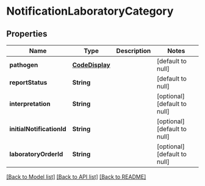 # NotificationLaboratoryCategory
## Properties

| Name | Type | Description | Notes |
|------------ | ------------- | ------------- | -------------|
| **pathogen** | [**CodeDisplay**](CodeDisplay.md) |  | [default to null] |
| **reportStatus** | **String** |  | [default to null] |
| **interpretation** | **String** |  | [optional] [default to null] |
| **initialNotificationId** | **String** |  | [optional] [default to null] |
| **laboratoryOrderId** | **String** |  | [optional] [default to null] |

[[Back to Model list]](../README.md#documentation-for-models) [[Back to API list]](../README.md#documentation-for-api-endpoints) [[Back to README]](../README.md)

